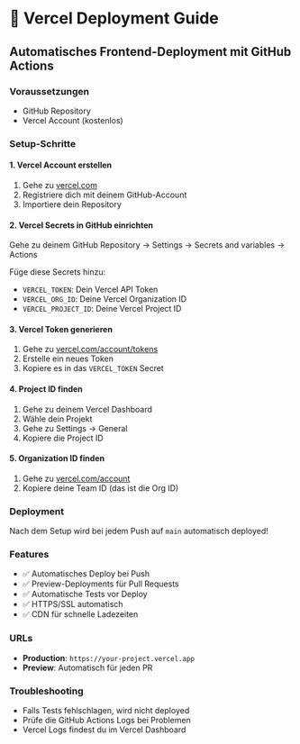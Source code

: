 # 🚀 Vercel Deployment Guide

## Automatisches Frontend-Deployment mit GitHub Actions

### Voraussetzungen
- GitHub Repository
- Vercel Account (kostenlos)

### Setup-Schritte

#### 1. Vercel Account erstellen
1. Gehe zu [vercel.com](https://vercel.com)
2. Registriere dich mit deinem GitHub-Account
3. Importiere dein Repository

#### 2. Vercel Secrets in GitHub einrichten
Gehe zu deinem GitHub Repository → Settings → Secrets and variables → Actions

Füge diese Secrets hinzu:
- `VERCEL_TOKEN`: Dein Vercel API Token
- `VERCEL_ORG_ID`: Deine Vercel Organization ID  
- `VERCEL_PROJECT_ID`: Deine Vercel Project ID

#### 3. Vercel Token generieren
1. Gehe zu [vercel.com/account/tokens](https://vercel.com/account/tokens)
2. Erstelle ein neues Token
3. Kopiere es in das `VERCEL_TOKEN` Secret

#### 4. Project ID finden
1. Gehe zu deinem Vercel Dashboard
2. Wähle dein Projekt
3. Gehe zu Settings → General
4. Kopiere die Project ID

#### 5. Organization ID finden
1. Gehe zu [vercel.com/account](https://vercel.com/account)
2. Kopiere deine Team ID (das ist die Org ID)

### Deployment
Nach dem Setup wird bei jedem Push auf `main` automatisch deployed!

### Features
- ✅ Automatisches Deploy bei Push
- ✅ Preview-Deployments für Pull Requests
- ✅ Automatische Tests vor Deploy
- ✅ HTTPS/SSL automatisch
- ✅ CDN für schnelle Ladezeiten

### URLs
- **Production**: `https://your-project.vercel.app`
- **Preview**: Automatisch für jeden PR

### Troubleshooting
- Falls Tests fehlschlagen, wird nicht deployed
- Prüfe die GitHub Actions Logs bei Problemen
- Vercel Logs findest du im Vercel Dashboard 